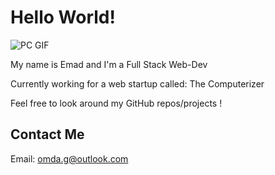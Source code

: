 # Hello World!

![PC GIF](http://tumblr_p05avlHqlt1uy5z3wo1_1280.webp)

My name is Emad and I'm a Full Stack Web-Dev

Currently working for a web startup called: The Computerizer

Feel free to look around my GitHub repos/projects !

## Contact Me

Email: <omda.g@outlook.com>

